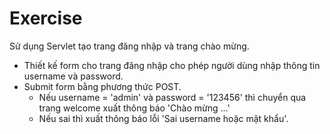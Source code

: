 # Exercise

Sử dụng Servlet tạo trang đăng nhập và trang chào mừng.
* Thiết kế form cho trang đăng nhập cho phép người dùng nhập thông tin username và password.
* Submit form bằng phương thức POST.
    + Nếu username = 'admin' và password = '123456' thì chuyển qua trang welcome xuất thông báo 'Chào mừng ...'
    + Nếu sai thì xuất thông báo lỗi 'Sai username hoặc mật khẩu'.